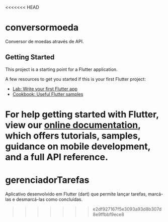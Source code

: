 <<<<<<< HEAD
# conversormoeda

Conversor de moedas através de API.

## Getting Started

This project is a starting point for a Flutter application.

A few resources to get you started if this is your first Flutter project:

- [Lab: Write your first Flutter app](https://flutter.dev/docs/get-started/codelab)
- [Cookbook: Useful Flutter samples](https://flutter.dev/docs/cookbook)

For help getting started with Flutter, view our
[online documentation](https://flutter.dev/docs), which offers tutorials,
samples, guidance on mobile development, and a full API reference.
=======
# gerenciadorTarefas
Aplicativo desenvolvido em Flutter (dart) que permite lançar tarefas, marcá-las e desmarcá-las como concluídas.
>>>>>>> e2df927167f5e3093a93d8b307d8e9ffbbf9ece8
